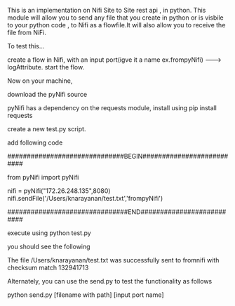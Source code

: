 This is an implementation on Nifi Site to Site rest api , in python. This module will allow you to send any file that you create in python or is visbile to your python code , to Nifi as a flowfile.It will also allow you to receive the file from NiFi.

To test this...

create  a flow in Nifi, with an input port(igve it a name ex.frompyNifi) ---> logAttribute. start the flow.

Now on your machine,

download the pyNifi source

pyNifi has a dependency on the requests module, install using pip install requests

create a new test.py script.

add following code

##############################BEGIN##########################

from pyNifi import pyNifi

nifi = pyNifi("172.26.248.135",8080)
nifi.sendFile('/Users/knarayanan/test.txt','frompyNifi')


###############################END##########################

execute using python test.py

you should see the following


The file /Users/knarayanan/test.txt was successfully sent to fromnifi with checksum match 132941713


Alternately, you can use the send.py to test the functionality as follows

python send.py [filename with path] [input port name]






